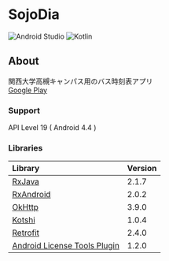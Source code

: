 
#  SojoDia  
![Android Studio](https://img.shields.io/badge/Android%20Studio-3.2%20beta2-green.svg)
![Kotlin](https://img.shields.io/badge/kotlin-1.2.51-yellow.svg)

## About  
関西大学高槻キャンパス用のバス時刻表アプリ  
[Google Play](https://play.google.com/store/apps/details?id=com.numero.sojodia)  

### Support  
API Level 19 ( Android 4.4 )

### Libraries  
|Library|Version|
|:-----------|:-----------|
|[RxJava](https://github.com/ReactiveX/RxJava)|2.1.7|
|[RxAndroid](https://github.com/ReactiveX/RxAndroid)|2.0.2|
|[OkHttp](https://github.com/square/okhttp)|3.9.0|
|[Kotshi](https://github.com/ansman/kotshi)|1.0.4|
|[Retrofit](https://github.com/square/retrofit)|2.4.0|
|[Android License Tools Plugin](https://github.com/cookpad/license-tools-plugin)|1.2.0|
